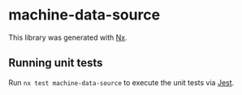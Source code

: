 # machine-data-source

This library was generated with [Nx](https://nx.dev).

## Running unit tests

Run `nx test machine-data-source` to execute the unit tests via [Jest](https://jestjs.io).

